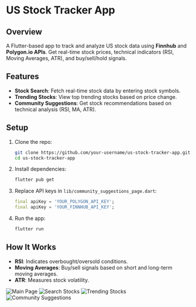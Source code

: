 # US Stock Tracker App

## Overview

A Flutter-based app to track and analyze US stock data using **Finnhub** and **Polygon.io APIs**. Get real-time stock prices, technical indicators (RSI, Moving Averages, ATR), and buy/sell/hold signals.

## Features

- **Stock Search**: Fetch real-time stock data by entering stock symbols.
- **Trending Stocks**: View top trending stocks based on price change.
- **Community Suggestions**: Get stock recommendations based on technical analysis (RSI, MA, ATR).

## Setup

1. Clone the repo:

    ```bash
    git clone https://github.com/your-username/us-stock-tracker-app.git
    cd us-stock-tracker-app
    ```

2. Install dependencies:

    ```bash
    flutter pub get
    ```

3. Replace API keys in `lib/community_suggestions_page.dart`:

    ```dart
    final apiKey = 'YOUR_POLYGON_API_KEY';
    final apiKey = 'YOUR_FINNHUB_API_KEY';
    ```

4. Run the app:

    ```bash
    flutter run
    ```

## How It Works

- **RSI**: Indicates overbought/oversold conditions.
- **Moving Averages**: Buy/sell signals based on short and long-term moving averages.
- **ATR**: Measures stock volatility.

![Main Page](https://imgur.com/EaYB5rk.png) 
![Search Stocks](https://imgur.com/sa7l6r4.png)
![Trending Stocks](https://imgur.com/gFIV4RZ.png)
![Community Suggestions](https://imgur.com/0M6SAad.png)
